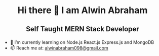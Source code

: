 <h1 align="center">Hi there 👋 I am Alwin Abraham</h1>

<!--
**alwinabraham/AlwinAbraham** is a ✨ _special_ ✨ repository because its `README.md` (this file) appears on your GitHub profile.

Here are some ideas to get you started:

- 🔭 I’m currently working on ...
- 🌱 I’m currently learning ...
- 👯 I’m looking to collaborate on ...
- 🤔 I’m looking for help with ...
- 💬 Ask me about ...
- 📫 How to reach me: ...
- 😄 Pronouns: ...
- ⚡ Fun fact: ...
-->
## <p align="center">Self Taught MERN Stack Developer
- 🌱 I’m currently learning on Node.js React.js Express.js and MongoDB
- 📫 Reach me at: alwinabraham098@gmail.com </p>


